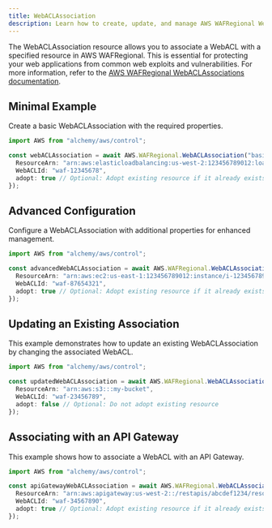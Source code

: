 ```yaml
---
title: WebACLAssociation
description: Learn how to create, update, and manage AWS WAFRegional WebACLAssociations using Alchemy Cloud Control.
---
```



The WebACLAssociation resource allows you to associate a WebACL with a specified resource in AWS WAFRegional. This is essential for protecting your web applications from common web exploits and vulnerabilities. For more information, refer to the [AWS WAFRegional WebACLAssociations documentation](https://docs.aws.amazon.com/wafregional/latest/userguide/).

## Minimal Example

Create a basic WebACLAssociation with the required properties.

```ts
import AWS from "alchemy/aws/control";

const webACLAssociation = await AWS.WAFRegional.WebACLAssociation("basicWebACLAssociation", {
  ResourceArn: "arn:aws:elasticloadbalancing:us-west-2:123456789012:loadbalancer/app/my-load-balancer/50dc6c495c0c9188",
  WebACLId: "waf-12345678",
  adopt: true // Optional: Adopt existing resource if it already exists
});
```

## Advanced Configuration

Configure a WebACLAssociation with additional properties for enhanced management.

```ts
import AWS from "alchemy/aws/control";

const advancedWebACLAssociation = await AWS.WAFRegional.WebACLAssociation("advancedWebACLAssociation", {
  ResourceArn: "arn:aws:ec2:us-east-1:123456789012:instance/i-1234567890abcdef0",
  WebACLId: "waf-87654321",
  adopt: true // Optional: Adopt existing resource if it already exists
});
```

## Updating an Existing Association

This example demonstrates how to update an existing WebACLAssociation by changing the associated WebACL.

```ts
import AWS from "alchemy/aws/control";

const updatedWebACLAssociation = await AWS.WAFRegional.WebACLAssociation("updateWebACLAssociation", {
  ResourceArn: "arn:aws:s3:::my-bucket",
  WebACLId: "waf-23456789",
  adopt: false // Optional: Do not adopt existing resource
});
```

## Associating with an API Gateway

This example shows how to associate a WebACL with an API Gateway.

```ts
import AWS from "alchemy/aws/control";

const apiGatewayWebACLAssociation = await AWS.WAFRegional.WebACLAssociation("apiGatewayWebACLAssociation", {
  ResourceArn: "arn:aws:apigateway:us-west-2::/restapis/abcdef1234/resources/xyz",
  WebACLId: "waf-34567890",
  adopt: true // Optional: Adopt existing resource if it already exists
});
```
